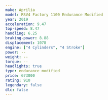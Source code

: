 ```yaml
---
make: Aprilia
model: RSV4 Factory 1100 Endurance Modified
year: 2019
acceleration: 9.47
top-speed: 8.47
handling: 6.25
braking-power: 8.88
displacement: 1078
engine: ["4 Cylinders", "4 Stroke"]
power: --
weight: --
torque: --
headlights: true
type: endurance modified
price: 673000
rating: 910
legendary: false
dlc: false
---
```

